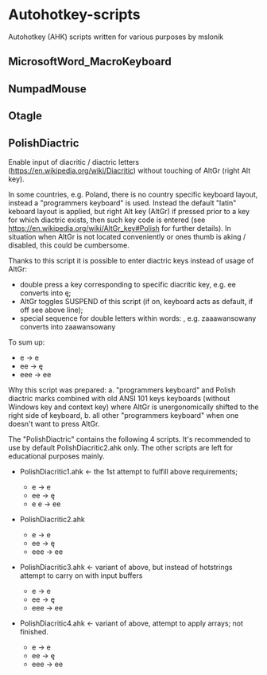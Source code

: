 # Autohotkey-scripts
Autohotkey (AHK) scripts written for various purposes by mslonik

## MicrosoftWord_MacroKeyboard

## NumpadMouse

## Otagle

## PolishDiactric
Enable input of diacritic / diactric letters (https://en.wikipedia.org/wiki/Diacritic)  without touching of AltGr (right Alt key). 

In some countries, e.g. Poland, there is no country specific keyboard layout, instead a "programmers keyboard" is used. Instead the default "latin" keboard layout is applied, but right Alt key (AltGr) if pressed prior to a key for which diactric exists, then such key code is entered (see https://en.wikipedia.org/wiki/AltGr_key#Polish for further details). In situation when AltGr is not located conveniently or ones thumb is aking / disabled, this could be cumbersome.

Thanks to this script it is possible to enter diactric keys instead of usage of AltGr:
* double press a key corresponding to specific diacritic key, e.g. ee converts into ę;
* AltGr toggles SUSPEND of this script (if on, keyboard acts as default, if off see above line);
* special sequence for double letters within words: <letter><letter><letter>, e.g. zaaawansowany converts into zaawansowany

To sum up:
* e -> e
* ee -> ę
* eee -> ee

Why this script was prepared:
a. "programmers keyboard" and Polish diactric marks combined with old ANSI 101 keys keyboards (without Windows key and context key) where AltGr is unergonomically shifted to the right side of keyboard,
b. all other "programmers keyboard" when one doesn't want to press AltGr.

The "PolishDiactric" contains the following 4 scripts. It's recommended to use by default PolishDiacritic2.ahk only. The other scripts are left for educational purposes mainly.

* PolishDiacritic1.ahk <- the 1st attempt to fulfill above requirements; 
  - e -> e
  - ee -> ę
  - e  e -> ee

* PolishDiacritic2.ahk
  - e -> e
  - ee -> ę
  - eee -> ee

* PolishDiacritic3.ahk <- variant of above, but instead of hotstrings attempt to carry on with input buffers
  - e -> e
  - ee -> ę
  - eee -> ee

* PolishDiacritic4.ahk <- variant of above, attempt to apply arrays; not finished.
  - e -> e
  - ee -> ę
  - eee -> ee
